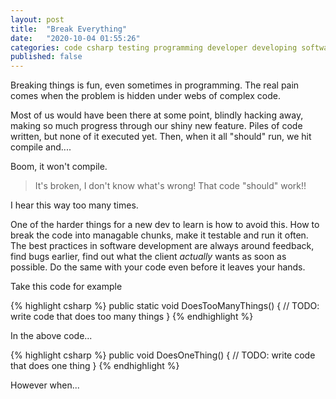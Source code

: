 ```yaml
---
layout: post
title:  "Break Everything"
date:   "2020-10-04 01:55:26"
categories: code csharp testing programming developer developing software
published: false
---
```


Breaking things is fun, even sometimes in programming. The real pain comes when the problem is hidden under webs of complex code.

Most of us would have been there at some point, blindly hacking away, making so much progress through our shiny new feature. 
Piles of code written, but none of it executed yet. Then, when it all "should" run, we hit compile and....

Boom, it won't compile.

>It's broken, I don't know what's wrong! That code "should" work!!

I hear this way too many times.

One of the harder things for a new dev to learn is how to avoid this. How to break the code into managable chunks, 
make it testable and run it often. The best practices in software development are always around feedback, find bugs earlier, 
find out what the client *actually* wants as soon as possible. Do the same with your code even before it leaves your hands.

Take this code for example

{% highlight csharp %}
public static void DoesTooManyThings() 
{
    // TODO: write code that does too many things
}
{% endhighlight %}

In the above code...


{% highlight csharp %}
public void DoesOneThing() 
{
    // TODO: write code that does one thing 
}
{% endhighlight %}

However when...